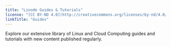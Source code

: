 ```yaml
---
title: "Linode Guides & Tutorials"
license: "[CC BY-ND 4.0](http://creativecommons.org/licenses/by-nd/4.0/)"
linkTitle: "Guides"
---
```


Explore our extensive library of Linux and Cloud Computing guides and tutorials with new content published regularly.